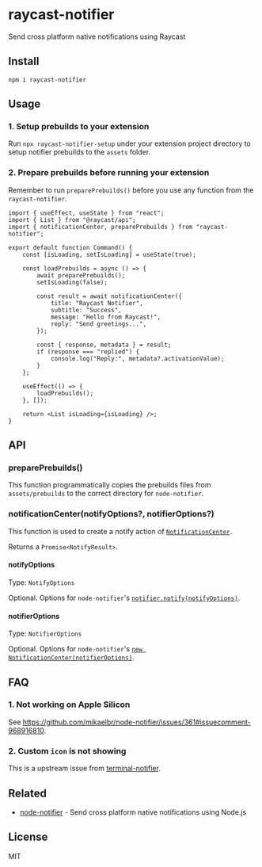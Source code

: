 # raycast-notifier

Send cross platform native notifications using Raycast

## Install

```shell
npm i raycast-notifier
```

## Usage

### 1. Setup prebuilds to your extension

Run `npx raycast-notifier-setup` under your extension project directory to setup notifier prebuilds to the `assets` folder.

### 2. Prepare prebuilds before running your extension

Remember to run `preparePrebuilds()` before you use any function from the `raycast-notifier`.

```tsx
import { useEffect, useState } from "react";
import { List } from "@raycast/api";
import { notificationCenter, preparePrebuilds } from "raycast-notifier";

export default function Command() {
	const [isLoading, setIsLoading] = useState(true);

	const loadPrebuilds = async () => {
		await preparePrebuilds();
		setIsLoading(false);

		const result = await notificationCenter({
			title: "Raycast Notifier",
			subtitle: "Success",
			message: "Hello from Raycast!",
			reply: "Send greetings...",
		});

		const { response, metadata } = result;
		if (response === "replied") {
			console.log("Reply:", metadata?.activationValue);
		}
	};

	useEffect(() => {
		loadPrebuilds();
	}, []);

	return <List isLoading={isLoading} />;
}
```

## API

### preparePrebuilds()

This function programmatically copies the prebuilds files from `assets/prebuilds` to the correct directory for `node-notifier`.

### notificationCenter(notifyOptions?, notifierOptions?)

This function is used to create a notify action of [`NotificationCenter`](https://github.com/mikaelbr/node-notifier#usage-notificationcenter).

Returns a `Promise<NotifyResult>`.

#### notifyOptions

Type: `NotifyOptions`

Optional. Options for `node-notifier`'s [`notifier.notify(notifyOptions)`](https://www.npmjs.com/package/node-notifier#all-notification-options-with-their-defaults).

#### notifierOptions

Type: `NotifierOptions`

Optional. Options for `node-notifier`'s [`new NotificationCenter(notifierOptions)`](https://www.npmjs.com/package/node-notifier#all-notification-options-with-their-defaults).

## FAQ

### 1. Not working on Apple Silicon

See https://github.com/mikaelbr/node-notifier/issues/361#issuecomment-968916810.

### 2. Custom `icon` is not showing

This is a upstream issue from [terminal-notifier](https://github.com/julienXX/terminal-notifier).

## Related

- [node-notifier](https://github.com/mikaelbr/node-notifier) - Send cross platform native notifications using Node.js

## License

MIT
